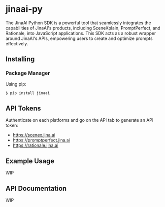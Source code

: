 # jinaai-py

The JinaAI Python SDK is a powerful tool that seamlessly integrates the capabilities of JinaAI's products, including SceneXplain, PromptPerfect, and Rationale, into JavaScript applications. This SDK acts as a robust wrapper around JinaAI's APIs, empowering users to create and optimize prompts effectively.

## Installing

### Package Manager

Using pip:
```bash
$ pip install jinaai
```
## API Tokens

Authenticate on each platforms and go on the API tab to generate an API token:
- https://scenex.jina.ai
- https://promptperfect.jina.ai
- https://rationale.jina.ai

## Example Usage
WIP

## API Documentation
WIP